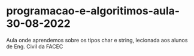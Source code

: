 # programacao-e-algoritimos-aula-30-08-2022
Aula onde aprendemos sobre os tipos char e string, lecionada aos alunos de Eng. Civil da FACEC
